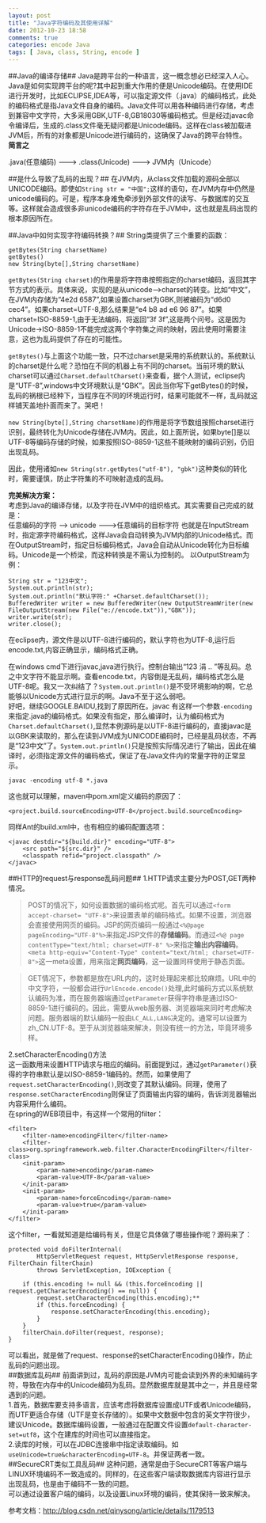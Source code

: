 ```yaml
---
layout: post
title: "Java字符编码及其使用详解"
date: 2012-10-23 18:58
comments: true
categories: encode Java
tags: [ Java, class, String, encode ]
---
```

##Java的编译存储##
Java是跨平台的一种语言，这一概念想必已经深入人心。Java是如何实现跨平台的呢?其中起到重大作用的便是Unicode编码。在使用IDE进行开发时，比如ECLIPSE,IDEA等，可以指定源文件（.java）的编码格式，此处的编码格式是指Java文件自身的编码。Java文件可以用各种编码进行存储，考虑到兼容中文字符，大多采用GBK,UTF-8,GB18030等编码格式。但是经过javac命令编译后，生成的.class文件毫无疑问都是Unicode编码。这样在class被加载进JVM后，所有的对象都是Unicode进行编码的，这确保了Java的跨平台特性。  
**简言之**  

.java(任意编码) ---> .class(Unicode) ---> JVM内（Unicode）   

<!--more-->

##是什么导致了乱码的出现？##
在JVM内，从class文件加载的源码全部以UNICODE编码。即使如`String str = "中国";`这样的语句，在JVM内存中仍然是unicode编码的。可是，程序本身难免牵涉到外部文件的读写、与数据库的交互等。这样就会造成很多非unicode编码的字符存在于JVM中，这也就是乱码出现的根本原因所在。

##Java中如何实现字符编码转换？##
String类提供了三个重要的函数：   

	getBytes(String charsetName)
	getBytes()
	new String(byte[],String charsetName)
`getBytes(String charset)`的作用是将字符串按照指定的charset编码，返回其字节方式的表示。具体来说，实现的是从unicode-->charset的转变。比如“中文”，在JVM内存储为“4e2d 6587”,如果设置charset为GBK,则被编码为“d6d0 cec4”。如果charset=UTF-8,那么结果是“e4 b8 ad e6 96 87”。如果charset=ISO-8859-1,由于无法编码，将返回“3f 3f”,这是两个问号。这是因为Unicode->ISO-8859-1不能完成这两个字符集之间的映射，因此使用时需要注意，这也为乱码提供了存在的可能性。    

`getBytes()`与上面这个功能一致，只不过charset是采用的系统默认的。系统默认的charset是什么呢？恐怕在不同的机器上有不同的charset。当前环境的默认charset可以通过`Charset.defaultCharset()`来查看，据个人测试，eclipse内是“UTF-8”,windows中文环境默认是“GBK”。因此当你写下getBytes()的时候，乱码的祸根已经种下，当程序在不同的环境运行时，结果可能就不一样，乱码就这样铺天盖地扑面而来了。哭吧！     
 
`new String(byte[],String charsetName)`的作用是将字节数组按照charset进行识别，最终转化为Unicode存储在JVM内。因此，如上面所说，如果byte[]是以UTF-8等编码存储的时候，如果按照ISO-8859-1这些不能映射的编码识别，仍旧出现乱码。   

因此，使用诸如`new String(str.getBytes("utf-8"), "gbk")`这种类似的转化时，需要谨慎，防止字符集的不可映射造成的乱码。   

**完美解决方案：**   
考虑到Java的编译存储，以及字符在JVM中的组织格式。其实需要自己完成的就是：   
任意编码的字符 --> unicode --->任意编码的目标字符
也就是在InputStream时，指定源字符编码格式，这样Java会自动转换为JVM内部的Unicode格式。而在OutputStream时，指定目标编码格式，Java会自动从Unicode转化为目标编码。Unicode是一个桥梁，而这种转换是不需认为控制的。
以OutputStream为例：  
 
	String str = "123中文";
	System.out.println(str);
	System.out.println("默认字符:" +Charset.defaultCharset());
	BufferedWriter writer = new BufferedWriter(new OutputStreamWriter(new FileOutputStream(new File("e://encode.txt")),"GBK"));
	writer.write(str);
	writer.close();
在eclipse内，源文件是以UTF-8进行编码的，默认字符也为UTF-8,运行后encode.txt,内容正确显示，编码格式正确。  

在windows cmd下进行javac,java进行执行。控制台输出“123 涓  .. ”等乱码。总之中文字符不能显示啊。查看encode.txt，内容倒是无乱码，编码格式怎么是UTF-8呢。我又一次纠结了？`System.out.println()`是不受环境影响的啊，它总能够以Unicode方式进行显示的啊。Java不至于这么弱吧。   
好吧，继续GOOGLE.BAIDU,找到了原因所在。javac 有这样一个参数`-encoding`来指定.java的编码格式。如果没有指定，那么编译时，认为编码格式为`Charset.defaultCharset()`,显然本例源码是以UTF-8进行编码的，直接javac是以GBK来读取的，那么在读到JVM成为UNICODE编码时，已经是乱码状态，不再是“123中文”了。`System.out.println()`只是按照实际情况进行了输出，因此在编译时，必须指定源文件的编码格式，保证了在Java文件内的常量字符的正常显示。  

	javac -encoding utf-8 *.java    
这也就可以理解，maven中pom.xml定义编码的原因了：   

	<project.build.sourceEncoding>UTF-8</project.build.sourceEncoding>
同样Ant的build.xml中，也有相应的编码配置选项：   

	<javac destdir="${build.dir}" encoding="UTF-8">
		<src path="${src.dir}" />
		<classpath refid="project.classpath" />
	</javac>
##HTTP的request与response乱码问题##
1.HTTP请求主要分为POST,GET两种情况。  
> POST的情况下，如何设置数据的编码格式呢。首先可以通过`<form accept-charset= "UTF-8">`来设置表单的编码格式。如果不设置，浏览器会直接使用网页的编码。JSP的网页编码一般通过`<%@page pageEncoding="UTF-8"%>`来指定JSP文件的**存储编码**。而通过`<%@ page contentType="text/html; charset=UTF-8" %>`来指定**输出内容编码**。`<meta http-equiv="Content-Type" content="text/html; charset=UTF-8">`这一meta设置，用来指定**网页编码**，这一设置同样使用于静态页面。  

>GET情况下，参数都是放在URL内的，这时处理起来都比较麻烦。URL中的中文字符，一般都会进行`UrlEncode.encode()`处理,此时编码方式以系统默认编码为准，而在服务器端通过`getParameter`获得字符串是通过ISO-8859-1进行编码的。因此，需要从web服务器、浏览器端来同时考虑解决问题。服务器端的默认编码一般由`LC_ALL,LANG`决定的。通常可以设置为zh_CN.UTF-8。至于从浏览器端来解决，则没有统一的方法，毕竟环境多样。  

2.setCharacterEncoding()方法   
这一函数用来设置HTTP请求与相应的编码。前面提到过，通过`getParameter()`获得的字符串默认是以ISO-8859-1编码的。然而，如果使用了`request.setCharacterEncoding()`,则改变了其默认编码。同理，使用了`response.setCharacterEncoding`则保证了页面输出内容的编码，告诉浏览器输出内容采用什么编码。   
在spring的WEB项目中，有这样一个常用的filter：   

	<filter>
		<filter-name>encodingFilter</filter-name>
		<filter-class>org.springframework.web.filter.CharacterEncodingFilter</filter-class>
		<init-param>
			<param-name>encoding</param-name>
			<param-value>UTF-8</param-value>
		</init-param>
		<init-param>
			<param-name>forceEncoding</param-name>
			<param-value>true</param-value>
		</init-param>
	</filter>
这个filter，一看就知道是给编码有关，但是它具体做了哪些操作呢？源码来了：   

	protected void doFilterInternal(
			HttpServletRequest request, HttpServletResponse response, FilterChain filterChain)
			throws ServletException, IOException {

		if (this.encoding != null && (this.forceEncoding || request.getCharacterEncoding() == null)) {
			request.setCharacterEncoding(this.encoding);**
			if (this.forceEncoding) {
				response.setCharacterEncoding(this.encoding);
			}
		}
		filterChain.doFilter(request, response);
	}
可以看出，就是做了request、response的setCharacterEncoding()操作，防止乱码的问题出现。   
##数据库乱码##
前面讲到过，乱码的原因是JVM内可能会读到外界的未知编码字符，导致在内存中的Unicode编码为乱码。显然数据库就是其中之一，并且是经常遇到的问题。  
1.首先，数据库要支持多语言，应该考虑将数据库设置成UTF或者Unicode编码，而UTF更适合存储（UTF是变长存储的）。如果中文数据中包含的英文字符很少，建议Unicode。数据库编码设置，一般通过在配置文件设置`default-character-set=utf8`，这个在建库的时间也可以直接指定。   
2.读库的时候，可以在JDBC连接串中指定读取编码。如`useUnicode=true&characterEncoding=UTF-8`。并保证两者一致。		
##SecureCRT类似工具乱码##
这种问题，通常是由于SecureCRT等客户端与LINUX环境编码不一致造成的。同样的，在这些客户端读取数据库内容进行显示出现乱码，也是由于编码不一致的问题。   
可以通过设置客户端的编码，以及设置Linux环境的编码，使其保持一致来解决。

参考文档：<http://blog.csdn.net/qinysong/article/details/1179513>